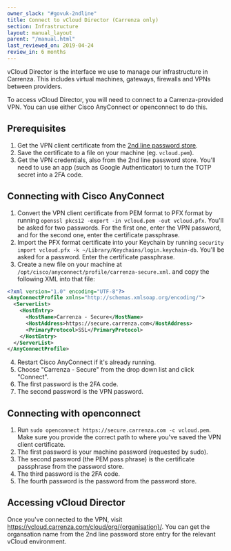 ```yaml
---
owner_slack: "#govuk-2ndline"
title: Connect to vCloud Director (Carrenza only)
section: Infrastructure
layout: manual_layout
parent: "/manual.html"
last_reviewed_on: 2019-04-24
review_in: 6 months
---
```


vCloud Director is the interface we use to manage our infrastructure in Carrenza.
This includes virtual machines, gateways, firewalls and VPNs between providers.

To access vCloud Director, you will need to connect to a Carrenza-provided VPN.
You can use either Cisco AnyConnect or openconnect to do this.

## Prerequisites

1. Get the VPN client certificate from the [2nd line password store](https://github.com/alphagov/govuk-secrets/blob/master/pass/2ndline/carrenza).
2. Save the certificate to a file on your machine (eg. `vcloud.pem`).
3. Get the VPN credentials, also from the 2nd line password store.
   You'll need to use an app (such as Google Authenticator) to turn the TOTP
   secret into a 2FA code.

## Connecting with Cisco AnyConnect

1. Convert the VPN client certificate from PEM format to PFX format by running
   `openssl pkcs12 -export -in vcloud.pem -out vcloud.pfx`. You'll be asked for
   two passwords. For the first one, enter the VPN password, and for the second
   one, enter the certificate passphrase.
2. Import the PFX format certificate into your Keychain by running
   `security import vcloud.pfx -k ~/Library/Keychains/login.keychain-db`.
   You'll be asked for a password. Enter the certificate passphrase.
3. Create a new file on your machine at `/opt/cisco/anyconnect/profile/carrenza-secure.xml`.
   and copy the following XML into that file:

```xml
<?xml version="1.0" encoding="UTF-8"?>
<AnyConnectProfile xmlns="http://schemas.xmlsoap.org/encoding/">
  <ServerList>
    <HostEntry>
      <HostName>Carrenza - Secure</HostName>
      <HostAddress>https://secure.carrenza.com</HostAddress>
      <PrimaryProtocol>SSL</PrimaryProtocol>
    </HostEntry>
  </ServerList>
</AnyConnectProfile>
```

4. Restart Cisco AnyConnect if it's already running.
5. Choose "Carrenza - Secure" from the drop down list and click "Connect".
6. The first password is the 2FA code.
7. The second password is the VPN password.

## Connecting with openconnect

1. Run `sudo openconnect https://secure.carrenza.com -c vcloud.pem`.
   Make sure you provide the correct path to where you've saved the VPN client certificate.
2. The first password is your machine password (requested by sudo).
3. The second password (the PEM pass phrase) is the certificate passphrase from the password store.
4. The third password is the 2FA code.
5. The fourth password is the password from the password store.

## Accessing vCloud Director

Once you've connected to the VPN, visit https://vcloud.carrenza.com/cloud/org/{organisation}/.
You can get the organsation name from the 2nd line password store entry for the relevant
vCloud environment.

